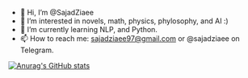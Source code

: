 - 👋 Hi, I’m @SajadZiaee
- 👀 I’m interested in novels, math, physics, phylosophy, and AI :)
- 🌱 I’m currently learning NLP, and Python.
- 📫 How to reach me: sajadziaee97@gmail.com or @sajadziaee on Telegram.

[![Anurag's GitHub stats](https://github-readme-stats.vercel.app/api?username=sajadziaee)](https://github.com/anuraghazra/github-readme-stats)
